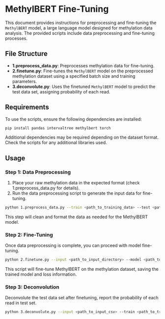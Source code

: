 # MethylBERT Fine-Tuning

This document provides instructions for preprocessing and fine-tuning the `MethylBERT` model, a large language model designed for methylation data analysis. The provided scripts include data preprocessing and fine-tuning processes.

## File Structure

- **1.preprocess_data.py**: Preprocesses methylation data for fine-tuning.
- **2.finetune.py**: Fine-tunes the `MethylBERT` model on the preprocessed methylation dataset using a specified batch size and training parameters.
- **3.deconvolute.py**: Uses the finetuned `MethylBERT` model to predict the test data set, assigning probability of each read.

## Requirements
To use the scripts, ensure the following dependencies are installed:

```bash
pip install pandas intervaltree methylbert torch
```

Additional dependencies may be required depending on the dataset format. Check the scripts for any additional libraries used.

## Usage

### Step 1: Data Preprocessing
1. Place your raw methylation data in the expected format (check 1.preprocess_data.py for details).
2. Run the data preprocessing script to generate the input data for fine-tuning.
```bash
python 1.preprocess_data.py --train <path_to_training_data> --test <path_to_test_data> --format <path_to_methylbert_format_file> --dmr <path_to_dmr> --output <path_to_output_directory>
```
This step will clean and format the data as needed for the MethylBERT model.

### Step 2: Fine-Tuning
Once data preprocessing is complete, you can proceed with model fine-tuning.
```bash
python 2.finetune.py --input <path_to_input_directory> --model <path_to_pretraining_model> --output <path_to_output_directory> --step <step> --bs <batch_size> --cores <cores>
```
This script will fine-tune MethylBERT on the methylation dataset, saving the trained model and loss information.

### Step 3: Deconvolution
Deconvolute the test data set after finetuning, report the probability of each read in test set.
```bash
python 3.deconvolute.py --input <path_to_input_csv> --train <path_to_training_csv> --model <path_to_finetuned_model> --output <path_to_output_directory> --cores <cores>
```
